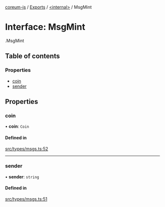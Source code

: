 [coreum-js](../README.md) / [Exports](../modules.md) / [<internal\>](../modules/internal_.md) / MsgMint

# Interface: MsgMint

[<internal>](../modules/internal_.md).MsgMint

## Table of contents

### Properties

- [coin](internal_.MsgMint.md#coin)
- [sender](internal_.MsgMint.md#sender)

## Properties

### coin

• **coin**: `Coin`

#### Defined in

[src/types/msgs.ts:52](https://github.com/PyramydLabs/coreum-js/blob/1b17c7f/src/types/msgs.ts#L52)

___

### sender

• **sender**: `string`

#### Defined in

[src/types/msgs.ts:51](https://github.com/PyramydLabs/coreum-js/blob/1b17c7f/src/types/msgs.ts#L51)
